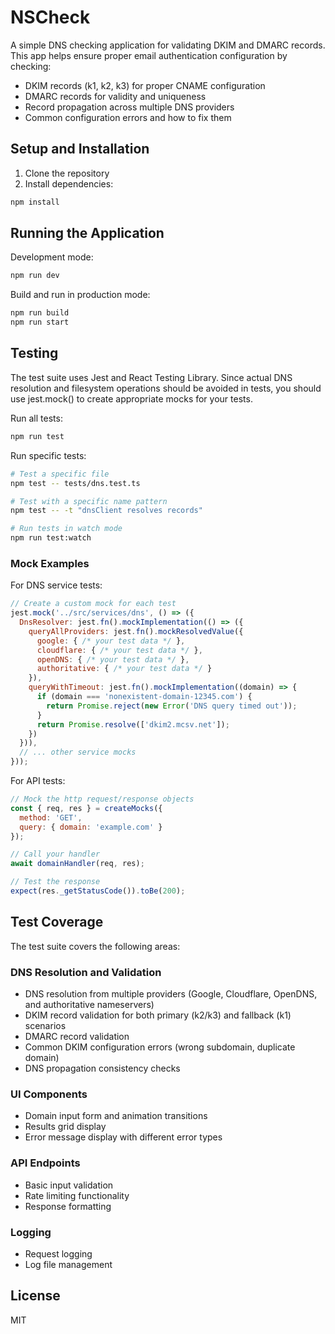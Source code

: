 # NSCheck

A simple DNS checking application for validating DKIM and DMARC records. This app helps ensure proper email authentication configuration by checking:

- DKIM records (k1, k2, k3) for proper CNAME configuration
- DMARC records for validity and uniqueness
- Record propagation across multiple DNS providers
- Common configuration errors and how to fix them

## Setup and Installation

1. Clone the repository
2. Install dependencies:
```bash
npm install
```

## Running the Application

Development mode:
```bash
npm run dev
```

Build and run in production mode:
```bash
npm run build
npm run start
```

## Testing

The test suite uses Jest and React Testing Library. Since actual DNS resolution and filesystem operations should be avoided in tests, you should use jest.mock() to create appropriate mocks for your tests.


Run all tests:
```bash
npm run test
```

Run specific tests:
```bash
# Test a specific file
npm test -- tests/dns.test.ts

# Test with a specific name pattern
npm test -- -t "dnsClient resolves records"

# Run tests in watch mode
npm run test:watch
```

### Mock Examples

For DNS service tests:
```javascript
// Create a custom mock for each test
jest.mock('../src/services/dns', () => ({
  DnsResolver: jest.fn().mockImplementation(() => ({
    queryAllProviders: jest.fn().mockResolvedValue({
      google: { /* your test data */ },
      cloudflare: { /* your test data */ },
      openDNS: { /* your test data */ },
      authoritative: { /* your test data */ }
    }),
    queryWithTimeout: jest.fn().mockImplementation((domain) => {
      if (domain === 'nonexistent-domain-12345.com') {
        return Promise.reject(new Error('DNS query timed out'));
      }
      return Promise.resolve(['dkim2.mcsv.net']);
    })
  })),
  // ... other service mocks
}));
```

For API tests:
```javascript
// Mock the http request/response objects
const { req, res } = createMocks({
  method: 'GET',
  query: { domain: 'example.com' }
});

// Call your handler
await domainHandler(req, res);

// Test the response
expect(res._getStatusCode()).toBe(200);
```

## Test Coverage

The test suite covers the following areas:

### DNS Resolution and Validation
- DNS resolution from multiple providers (Google, Cloudflare, OpenDNS, and authoritative nameservers)
- DKIM record validation for both primary (k2/k3) and fallback (k1) scenarios
- DMARC record validation
- Common DKIM configuration errors (wrong subdomain, duplicate domain)
- DNS propagation consistency checks

### UI Components
- Domain input form and animation transitions
- Results grid display
- Error message display with different error types

### API Endpoints
- Basic input validation
- Rate limiting functionality
- Response formatting

### Logging
- Request logging
- Log file management

## License

MIT
